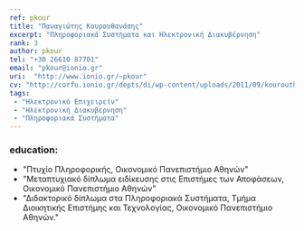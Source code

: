 ```yaml
---
ref: pkour
title: "Παναγιώτης Κουρουθανάσης"
excerpt: "Πληροφοριακά Συστήματα και Ηλεκτρονική Διακυβέρνηση"
rank: 3
author: pkour
tel: "+30 26610 87701"
email: "pkour@ionio.gr"
uri:  "http://www.ionio.gr/~pkour"
cv: "http://corfu.ionio.gr/depts/di/wp-content/uploads/2011/09/kourouthanassis_cv_en_2011.pdf"
tags:
 - "Ηλεκτρονικό Επιχειρείν"
 - "Ηλεκτρονική Διακυβέρνηση"
 - "Πληροφοριακά Συστήματα"
---
```


### education:
  - "Πτυχίο Πληροφορικής, Οικονομικό Πανεπιστήμιο Αθηνών"
  - "Μεταπτυχιακό δίπλωμα ειδίκευσης στις Επιστήμες των Αποφάσεων, Οικονομικό Πανεπιστήμιο Αθηνών"
  - "Διδακτορικό δίπλωμα στα Πληροφοριακά Συστήματα, Τμήμα Διοικητικής Επιστήμης και Τεχνολογίας, Οικονομικό Πανεπιστήμιο Αθηνών."

